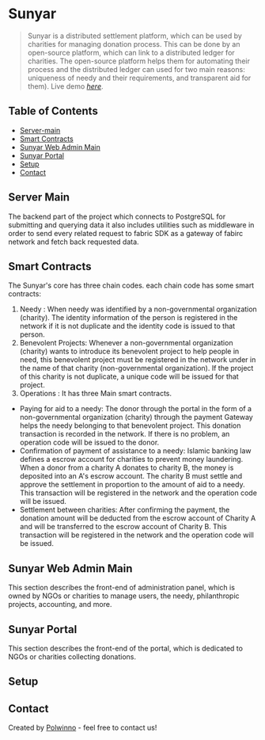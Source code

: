 # Sunyar
> Sunyar is a distributed settlement platform, which can be used by charities for managing donation process. This can be done by an open-source platform, which can link to a distributed ledger for charities. The open-source platform helps them for automating their process and the distributed ledger can used for two main reasons: uniqueness of needy and their requirements, and transparent aid for them). 
> Live demo [_here_](https://www.example.com). <!-- If you have the project hosted somewhere, include the link here. -->

## Table of Contents
<!--* [General Info](#general-information) -->
* [Server-main](#server-main)
* [Smart Contracts](#smart-contracts)
* [Sunyar Web Admin Main](#features)
* [Sunyar Portal](#sunyar-portal)
* [Setup](#setup)
* [Contact](#contact)
<!-- * [License](#license) -->


## Server Main
The backend part of the project which connects to PostgreSQL for submitting and querying data it also includes utilities such as middleware in order to send every related request to fabric SDK as a gateway of fabirc network and fetch back requested  data.

## Smart Contracts
The Sunyar's core has three chain codes. each chain code has some smart contracts: 
1. Needy : When needy was identified by a non-governmental organization (charity). The identity information of the person is registered in the network if it is not duplicate and the identity code is issued to that person.
2. Benevolent Projects: Whenever a non-governmental organization (charity) wants to introduce its benevolent project to help people in need, this benevolent project must be registered in the network under in the name of that charity (non-governmental organization). If the project of this charity is not duplicate, a unique code will be issued for that project.
3. Operations : It has three Main smart contracts.
  - Paying for aid to a needy: The donor through the portal in the form of a non-governmental organization (charity) through the payment Gateway helps the needy  belonging to that benevolent project. This donation transaction is recorded in the network. If there is no problem, an operation code will be issued to the donor.
  - Confirmation of payment of assistance to a needy: Islamic banking law defines a escrow account for charities to prevent money laundering. When a donor from a charity A donates to charity B, the money is deposited into an A's escrow account. The charity B must settle and approve the settlement in proportion to the amount of aid to a needy. This transaction will be registered in the network and the operation code will be issued. 
  - Settlement between charities: After confirming the payment, the donation amount will be deducted from the escrow account of Charity A and will be transferred to the escrow account of Charity B. This transaction will be registered in the network and the operation code will be issued.

<!-- You don't have to answer all the questions - just the ones relevant to your project. -->

## Sunyar Web Admin Main
This section describes the front-end of administration panel, which is owned by NGOs or charities to manage users, the needy, philanthropic projects, accounting, and more.


## Sunyar Portal
This section describes the front-end of the portal, which is dedicated to NGOs or charities collecting donations.


## Setup
<!-- What are the project requirements/dependencies? Where are they listed? A requirements.txt or a Pipfile.lock file perhaps? Where is it located?-->

<!--Proceed to describe how to install / setup one's local environment / get started with the project.-->


## Contact
Created by [Polwinno](http://polwinno.ir/EN/IndexEn.html) - feel free to contact us!


<!-- Optional -->
<!-- ## License -->
<!-- This project is open source and available under the [... License](). -->

<!-- You don't have to include all sections - just the one's relevant to your project -->
